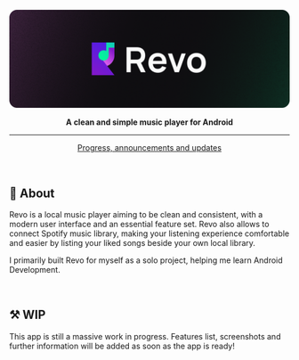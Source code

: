 ![Revo Music Player Header](https://raw.githubusercontent.com/meltmeltix/Revo/master/github/RevoLogoHeader.png)

<p align="center">
<strong>A clean and simple music player for Android</strong>
</p>

---

<p align="center">
  <a href="https://github.com/meltmeltix/Revo/issues/4">Progress, announcements and updates</a>
</p>

<br>

## 🤔 About
Revo is a local music player aiming to be clean and consistent, with a modern user interface and an essential feature set. Revo also allows to connect Spotify music library, making your listening experience comfortable and easier by listing your liked songs beside your own local library.

I primarily built Revo for myself as a solo project, helping me learn Android Development.

<br>

## ⚒️ WIP
This app is still a massive work in progress. Features list, screenshots and further information will be added as soon as the app is ready!
